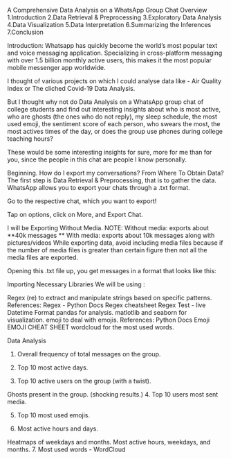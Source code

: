A Comprehensive Data Analysis on a WhatsApp Group Chat
Overview
1.Introduction
2.Data Retrieval & Preprocessing
3.Exploratory Data Analysis
4.Data Visualization
5.Data Interpretation
6.Summarizing the Inferences
7.Conclusion

Introduction:
Whatsapp has quickly become the world’s most popular text and voice messaging application. Specializing in cross-platform messaging with over 1.5 billion monthly active users, this makes it the most popular mobile messenger app worldwide.

I thought of various projects on which I could analyse data like - Air Quality Index or The cliched Covid-19 Data Analysis.

But I thought why not do Data Analysis on a WhatsApp group chat of college students and find out interesting insights about who is most active, who are ghosts (the ones who do not reply), my sleep schedule, the most used emoji, the sentiment score of each person, who swears the most, the most actives times of the day, or does the group use phones during college teaching hours?

These would be some interesting insights for sure, more for me than for you, since the people in this chat are people I know personally.

Beginning. How do I export my conversations? From Where To Obtain Data?
The first step is Data Retrieval & Preprocessing, that is to gather the data. WhatsApp allows you to export your chats through a .txt format.

Go to the respective chat, which you want to export!


Tap on options, click on More, and Export Chat.

I will be Exporting Without Media.
NOTE:
Without media: exports about **40k messages **
With media: exports about 10k messages along with pictures/videos
While exporting data, avoid including media files because if the number of media files is greater than certain figure then not all the media files are exported.

Opening this .txt file up, you get messages in a format that looks like this:


Importing Necessary Libraries
We will be using :

Regex (re) to extract and manipulate strings based on specific patterns.
References:
Regex - Python Docs
Regex cheatsheet
Regex Test - live
Datetime Format
pandas for analysis.
matlotlib and seaborn for visualization.
emoji to deal with emojis.
References:
Python Docs
Emoji
EMOJI CHEAT SHEET
wordcloud for the most used words.


Data Analysis
1. Overall frequency of total messages on the group.

2. Top 10 most active days.

3. Top 10 active users on the group (with a twist).

Ghosts present in the group. (shocking results.)
4. Top 10 users most sent media.

5. Top 10 most used emojis.

6. Most active hours and days.

Heatmaps of weekdays and months.
Most active hours, weekdays, and months.
7. Most used words - WordCloud

